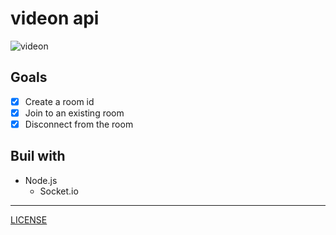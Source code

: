 # videon api

![videon](https://videon.vercel.app/images/Logo192.svg)

## Goals

- [X] Create a room id
- [X] Join to an existing room
- [X] Disconnect from the room

## Buil with

- Node.js
  - Socket.io

---

[LICENSE](./LICENSE)
